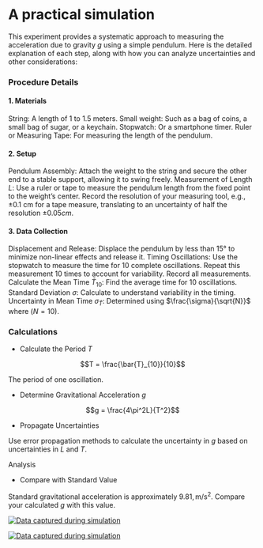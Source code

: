 # A practical simulation

This experiment provides a systematic approach to measuring the acceleration due to gravity $g$ using a simple pendulum. Here is the detailed explanation of each step, along with how you can analyze uncertainties and other considerations:

### Procedure Details

#### 1. Materials

String: A length of 1 to 1.5 meters.
Small weight: Such as a bag of coins, a small bag of sugar, or a keychain.
Stopwatch: Or a smartphone timer.
Ruler or Measuring Tape: For measuring the length of the pendulum.

#### 2. Setup

Pendulum Assembly: Attach the weight to the string and secure the other end to a stable support, allowing it to swing freely.
Measurement of Length $L$: Use a ruler or tape to measure the pendulum length from the fixed point to the weight’s center. Record the resolution of your measuring tool, e.g., ±0.1 cm for a tape measure, translating to an uncertainty of half the resolution $±0.05 cm$.

#### 3. Data Collection

Displacement and Release: Displace the pendulum by less than 15° to minimize non-linear effects and release it.
Timing Oscillations: Use the stopwatch to measure the time for 10 complete oscillations. Repeat this measurement 10 times to account for variability. Record all measurements.
Calculate the Mean Time $\bar{T}_{10}$: Find the average time for 10 oscillations.
Standard Deviation $\sigma$: Calculate to understand variability in the timing.
Uncertainty in Mean Time $\sigma_{\bar{T}}$: Determined using $\frac{\sigma}{\sqrt{N}}$ where $( N = 10 )$.

### Calculations

- Calculate the Period $T$

$$T = \frac{\bar{T}_{10}}{10}$$

The period of one oscillation.

- Determine Gravitational Acceleration $g$

$$g = \frac{4\pi^2L}{T^2}$$

- Propagate Uncertainties

Use error propagation methods to calculate the uncertainty in $g$ based on uncertainties in $L$ and $T$.

Analysis
- Compare with Standard Value

Standard gravitational acceleration is approximately $9.81 , \text{m/s}^2$. Compare your calculated $g$ with this value.

[![Data captured during simulation](https://mg-2025p03.github.io/physics/_pics/m2.png)](https://mg-2025p03.github.io/physics/_pics/m2.png)

[![Data captured during simulation](https://mg-2025p03.github.io/physics/_pics/m1.png)](https://mg-2025p03.github.io/physics/_pics/m1.png)
